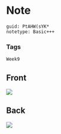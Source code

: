 # Note
```
guid: PtAHW(sYK*
notetype: Basic+++
```

### Tags
```
Week9
```

## Front
<img src="paste-d739eb1d8fd322d6bf28beada4e03473e8641636.jpg">

## Back
<img src="paste-6b04a5645fc35074040a91a4a12cef83303adc08.jpg">
